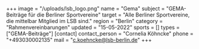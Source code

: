 +++
image = "/uploads/lsb_logo.png"
name = "Gema"
subject = "GEMA-Beiträge für die Berliner Sportvereine"
target = "Alle Berliner Sportvereine, die mittelbar Mitglied im LSB sind."
region = "Berlin"
category = "Rahmenvereinbarungen"
updated = "15-05-2022"
sports = []
types = ["GEMA-Beiträge"]
[contact]
contact_person = "Cornelia Köhncke"
phone = "+493030002135"
mail = "c.koehncke@lsb-berlin.de"
+++